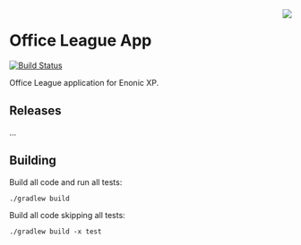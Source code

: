 <img align="right" src="https://raw.githubusercontent.com/enonic/app-office-league/master/misc/logo.jpg">

# Office League App

[![Build Status](https://travis-ci.org/enonic/app-office-league.svg?branch=master)](https://travis-ci.org/enonic/app-office-league)

Office League application for Enonic XP.

## Releases

...

## Building

Build all code and run all tests:

    ./gradlew build

Build all code skipping all tests:

    ./gradlew build -x test
